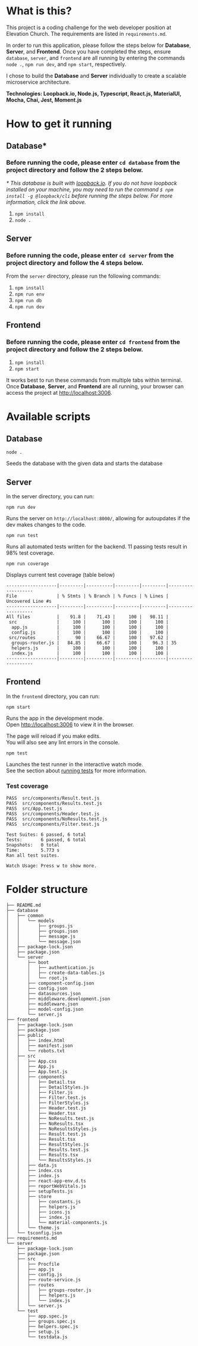 # What is this?

This project is a coding challenge for the web developer position at Elevation Church. The requirements are listed in `requirements.md`.

In order to run this application, please follow the steps below for **Database**, **Server**, and **Frontend**. Once you have completed the steps, ensure `database`, `server`, and `frontend` are all running by entering the commands `node .`, `npm run dev`, and `npm start`, respectively.

I chose to build the **Database** and **Server** individually to create a scalable microservice architecture.

**Technologies: Loopback.io, Node.js, Typescript, React.js, MaterialUI, Mocha, Chai, Jest, Moment.js**

# How to get it running

## Database\*

### Before running the code, please enter `cd database` from the project directory and follow the 2 steps below.

_\* This database is built with [loopback.io](https://loopback.io/getting-started.html). If you do not have loopback installed on your machine, you may need to run the command `$ npm install -g @loopback/cli` before running the steps below. For more information, click the link above._

1. `npm install`
2. `node .`

## Server

### Before running the code, please enter `cd server` from the project directory and follow the 4 steps below.

From the `server` directory, please run the following commands:

1. `npm install`
2. `npm run env`
3. `npm run db`
4. `npm run dev`

## Frontend

### Before running the code, please enter `cd frontend` from the project directory and follow the 2 steps below.

1. `npm install`
2. `npm start`

It works best to run these commands from multiple tabs within terminal. Once **Database**, **Server**, and **Frontend** are all running, your browser can access the project at [http://localhost:3006](http://localhost:3006).

# Available scripts

## Database

`node .`

Seeds the database with the given data and starts the database

## Server

In the server directory, you can run:

`npm run dev`

Runs the server on `http://localhost:8000/`, allowing for autoupdates if the dev makes changes to the code.

`npm run test`

Runs all automated tests written for the backend. 11 passing tests result in 98% test coverage.

`npm run coverage`

Displays current test coverage (table below)

```
-------------------|---------|----------|---------|---------|-------------------
File               | % Stmts | % Branch | % Funcs | % Lines | Uncovered Line #s
-------------------|---------|----------|---------|---------|-------------------
All files          |    91.8 |    71.43 |     100 |   98.11 |
 src               |     100 |      100 |     100 |     100 |
  app.js           |     100 |      100 |     100 |     100 |
  config.js        |     100 |      100 |     100 |     100 |
 src/routes        |      90 |    66.67 |     100 |   97.62 |
  groups-router.js |   84.85 |    66.67 |     100 |    96.3 | 35
  helpers.js       |     100 |      100 |     100 |     100 |
  index.js         |     100 |      100 |     100 |     100 |
-------------------|---------|----------|---------|---------|-------------------
```

## Frontend

In the `frontend` directory, you can run:

`npm start`

Runs the app in the development mode.\
Open [http://localhost:3006](http://localhost:3006) to view it in the browser.

The page will reload if you make edits.\
You will also see any lint errors in the console.

`npm test`

Launches the test runner in the interactive watch mode.\
See the section about [running tests](https://facebook.github.io/create-react-app/docs/running-tests) for more information.

### Test coverage

```
PASS  src/components/Result.test.js
PASS  src/components/Results.test.js
PASS  src/App.test.js
PASS  src/components/Header.test.js
PASS  src/components/NoResults.test.js
PASS  src/components/Filter.test.js

Test Suites: 6 passed, 6 total
Tests:       6 passed, 6 total
Snapshots:   0 total
Time:        5.773 s
Ran all test suites.

Watch Usage: Press w to show more.

```

# Folder structure

```
├── README.md
├── database
│   ├── common
│   │   └── models
│   │       ├── groups.js
│   │       ├── groups.json
│   │       ├── message.js
│   │       └── message.json
│   ├── package-lock.json
│   ├── package.json
│   └── server
│       ├── boot
│       │   ├── authentication.js
│       │   ├── create-data-tables.js
│       │   └── root.js
│       ├── component-config.json
│       ├── config.json
│       ├── datasources.json
│       ├── middleware.development.json
│       ├── middleware.json
│       ├── model-config.json
│       └── server.js
├── frontend
│   ├── package-lock.json
│   ├── package.json
│   ├── public
│   │   ├── index.html
│   │   ├── manifest.json
│   │   └── robots.txt
│   ├── src
│   │   ├── App.css
│   │   ├── App.js
│   │   ├── App.test.js
│   │   ├── components
│   │   │   ├── Detail.tsx
│   │   │   ├── DetailStyles.js
│   │   │   ├── Filter.js
│   │   │   ├── Filter.test.js
│   │   │   ├── FilterStyles.js
│   │   │   ├── Header.test.js
│   │   │   ├── Header.tsx
│   │   │   ├── NoResults.test.js
│   │   │   ├── NoResults.tsx
│   │   │   ├── NoResultsStyles.js
│   │   │   ├── Result.test.js
│   │   │   ├── Result.tsx
│   │   │   ├── ResultStyles.js
│   │   │   ├── Results.test.js
│   │   │   ├── Results.tsx
│   │   │   └── ResultsStyles.js
│   │   ├── data.js
│   │   ├── index.css
│   │   ├── index.js
│   │   ├── react-app-env.d.ts
│   │   ├── reportWebVitals.js
│   │   ├── setupTests.js
│   │   ├── store
│   │   │   ├── constants.js
│   │   │   ├── helpers.js
│   │   │   ├── icons.js
│   │   │   ├── index.js
│   │   │   └── material-components.js
│   │   └── theme.js
│   └── tsconfig.json
├── requirements.md
└── server
    ├── package-lock.json
    ├── package.json
    ├── src
    │   ├── Procfile
    │   ├── app.js
    │   ├── config.js
    │   ├── route-service.js
    │   ├── routes
    │   │   ├── groups-router.js
    │   │   ├── helpers.js
    │   │   └── index.js
    │   └── server.js
    └── test
        ├── app.spec.js
        ├── groups.spec.js
        ├── helpers.spec.js
        ├── setup.js
        └── testdata.js
```
